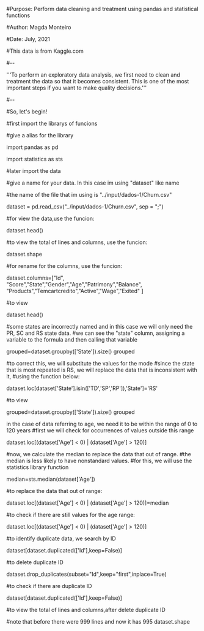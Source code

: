 #Purpose: Perform data cleaning and treatment using pandas and statistical functions

#Author: Magda Monteiro

#Date: July, 2021

#This data is from Kaggle.com

#--

'''To perform an exploratory data analysis, we first need to clean and treatment the data so that it becomes consistent. 
   This is one of the most important steps if you want to make quality decisions.'''

#--

#So, let's begin!

#first import the librarys of funcions 

#give a alias for the library

import pandas as pd

import statistics as sts

#later import the data

#give a name for your data. In this case im using "dataset" like name

#the name of the file that im using is "../input/dados-1/Churn.csv"

dataset = pd.read_csv("../input/dados-1/Churn.csv", sep = ";")

#for view the data,use the funcion:

dataset.head()

#to view the total of lines and columns, use the funcion:

dataset.shape

#for rename for the columns, use the funcion:

dataset.columns=["Id", "Score","State","Gender","Age","Patrimony","Balance", "Products","Temcartcredito","Active","Wage","Exited" ]

#to view 

dataset.head()

#some states are incorrectly named and in this case we will only need the PR, SC and RS state data.
#we can see the "state" column, assigning a variable to the formula and then calling that variable

grouped=dataset.groupby(['State']).size()
grouped

#to correct this, we will substitute the values for the mode
#since the state that is most repeated is RS, we will replace the data that is inconsistent with it,
#using the function below:

dataset.loc[dataset['State'].isin(['TD','SP','RP']),'State']='RS'

#to view 

grouped=dataset.groupby(['State']).size()
grouped

in the case of data referring to age, we need it to be within the range of 0 to 120 years
#first we will check for occurrences of values outside this range

dataset.loc[(dataset['Age'] < 0) | (dataset['Age'] > 120)]

#now, we calculate the median to replace the data that out of range.
#the median is less likely to have nonstandard values.
#for this, we will use the statistics library function

median=sts.median(dataset['Age'])

#to replace the data that out of range:

dataset.loc[(dataset['Age'] < 0) | (dataset['Age'] > 120)]=median

#to check if there are still values for the age range:

dataset.loc[(dataset['Age'] < 0) | (dataset['Age'] > 120)]

#to identify duplicate data, we search by ID

dataset[dataset.duplicated(['Id'],keep=False)]

#to delete duplicate ID

dataset.drop_duplicates(subset="Id",keep="first",inplace=True)

#to check if there are duplicate ID

dataset[dataset.duplicated(['Id'],keep=False)]

#to view the total of lines and columns,after delete duplicate ID

#note that before there were 999 lines and now it has 995
dataset.shape
